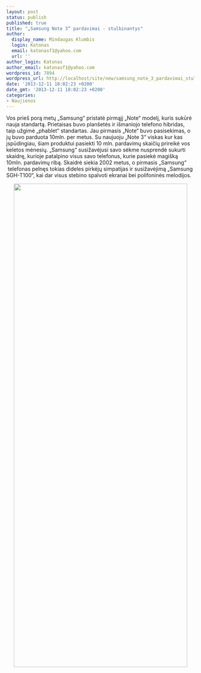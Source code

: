 ```yaml
---
layout: post
status: publish
published: true
title: "„Samsung Note 3“ pardavimai - stulbinantys"
author:
  display_name: Mindaugas Klumbis
  login: Katonas
  email: katonasf1@yahoo.com
  url: ''
author_login: Katonas
author_email: katonasf1@yahoo.com
wordpress_id: 7894
wordpress_url: http://localhost/site/new/samsung_note_3_pardavimai_stulbinantys/
date: '2013-12-11 18:02:23 +0200'
date_gmt: '2013-12-11 18:02:23 +0200'
categories:
- Naujienos
---
```

<p>
	Vos prie&scaron; porą metų &bdquo;Samsung&ldquo; pristatė pirmąjį &bdquo;Note&ldquo; modelį, kuris sukūrė nauja standartą. Prietaisas buvo plan&scaron;etės ir i&scaron;maniojo telefono hibridas, taip užgimė &bdquo;phablet&ldquo; standartas. Jau pirmasis &bdquo;Note&ldquo; buvo pasisekimas, o jų buvo parduota 10mln. per metus. Su naujuoju &bdquo;Note 3&ldquo; viskas kur kas įspūdingiau, &scaron;iam produktui pasiekti 10 mln. pardavimų skaičių prireikė vos keletos mėnesių. &bdquo;Samsung&ldquo; susižavėjusi savo sėkme nusprendė sukurti skaidrę, kurioje patalpino visus savo telefonus, kurie pasiekė magi&scaron;ką 10mln. pardavimų ribą. Skaidrė siekia 2002 metus, o pirmasis &bdquo;Samsung&ldquo; &nbsp;telefonas pelnęs tokias dideles pirkėjų simpatijas ir susižavėjimą &bdquo;Samsung SGH-T100&ldquo;, kai dar visus stebino spalvoti ekranai bei polifoninės melodijos.</p>
<p style="text-align: center;">
	<a href="http://technews.lt/userfiles/samsungsmuginfo10m.jpg"><img alt="" src="http://technews.lt/userfiles/samsungsmuginfo10m.jpg" style="width: 464px; height: 1292px;" /></a></p>
